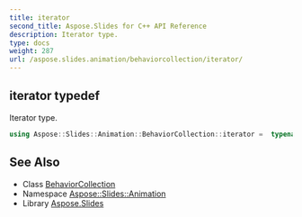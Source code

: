```yaml
---
title: iterator
second_title: Aspose.Slides for C++ API Reference
description: Iterator type.
type: docs
weight: 287
url: /aspose.slides.animation/behaviorcollection/iterator/
---
```

## iterator typedef


Iterator type.

```cpp
using Aspose::Slides::Animation::BehaviorCollection::iterator =  typename iterator_holder_type::iterator
```

## See Also

* Class [BehaviorCollection](../)
* Namespace [Aspose::Slides::Animation](../../)
* Library [Aspose.Slides](../../../)